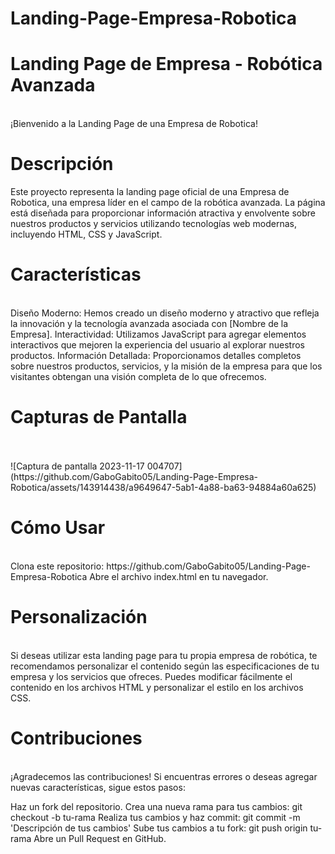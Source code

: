 # Landing-Page-Empresa-Robotica
<h1>Landing Page de Empresa - Robótica Avanzada</h1>
<br>
¡Bienvenido a la Landing Page de una Empresa de Robotica!

<h1>Descripción</h1>
Este proyecto representa la landing page oficial de una Empresa de Robotica, una empresa líder en el campo de la robótica avanzada. La página está diseñada para proporcionar información atractiva y envolvente sobre nuestros productos y servicios utilizando tecnologías web modernas, incluyendo HTML, CSS y JavaScript.

<h1>Características</h1>
<br>
Diseño Moderno: Hemos creado un diseño moderno y atractivo que refleja la innovación y la tecnología avanzada asociada con [Nombre de la Empresa].
Interactividad: Utilizamos JavaScript para agregar elementos interactivos que mejoren la experiencia del usuario al explorar nuestros productos.
Información Detallada: Proporcionamos detalles completos sobre nuestros productos, servicios, y la misión de la empresa para que los visitantes obtengan una visión completa de lo que ofrecemos.
<br>
<h1>Capturas de Pantalla</h1>
<br>
<br>
![Captura de pantalla 2023-11-17 004707](https://github.com/GaboGabito05/Landing-Page-Empresa-Robotica/assets/143914438/a9649647-5ab1-4a88-ba63-94884a60a625)


<h1>Cómo Usar</h1>
<br>
Clona este repositorio: https://github.com/GaboGabito05/Landing-Page-Empresa-Robotica
Abre el archivo index.html en tu navegador.
<h1>Personalización</h1>
<br>
Si deseas utilizar esta landing page para tu propia empresa de robótica, te recomendamos personalizar el contenido según las especificaciones de tu empresa y los servicios que ofreces. Puedes modificar fácilmente el contenido en los archivos HTML y personalizar el estilo en los archivos CSS.

<h1>Contribuciones</h1>
<br>
¡Agradecemos las contribuciones! Si encuentras errores o deseas agregar nuevas características, sigue estos pasos:

Haz un fork del repositorio.
Crea una nueva rama para tus cambios: git checkout -b tu-rama
Realiza tus cambios y haz commit: git commit -m 'Descripción de tus cambios'
Sube tus cambios a tu fork: git push origin tu-rama
Abre un Pull Request en GitHub.
